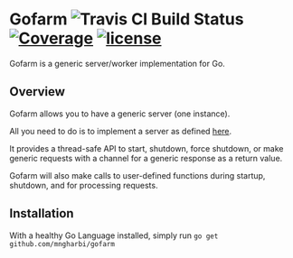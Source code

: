 # Gofarm  ![Travis CI Build Status](https://api.travis-ci.org/mngharbi/gofarm.svg?branch=master) [![Coverage](https://codecov.io/gh/mngharbi/gofarm/branch/master/graph/badge.svg)](https://codecov.io/gh/mngharbi/gofarm) [![license](http://img.shields.io/badge/license-MIT-red.svg?style=flat)](https://raw.githubusercontent.com/mngharbi/gofarm/master/LICENSE)

Gofarm is a generic server/worker implementation for Go.

## Overview

Gofarm allows you to have a generic server (one instance).

All you need to do is to implement a server as defined [here](https://github.com/mngharbi/gofarm/blob/master/types.go).

It provides a thread-safe API to start, shutdown, force shutdown, or make generic requests with a channel for a generic response as a return value.

Gofarm will also make calls to user-defined functions during startup, shutdown, and for processing requests.

## Installation

With a healthy Go Language installed, simply run `go get github.com/mngharbi/gofarm`
